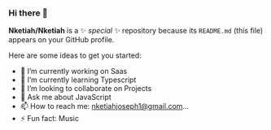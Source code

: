### Hi there 👋


**Nketiah/Nketiah** is a ✨ _special_ ✨ repository because its `README.md` (this file) appears on your GitHub profile.

Here are some ideas to get you started:

- 🔭 I’m currently working on Saas
- 🌱 I’m currently learning Typescript
- 👯 I’m looking to collaborate on Projects
- 💬 Ask me about JavaScript
- 📫 How to reach me:  nketiahjoseph1@gmail.com...
- ⚡ Fun fact:  Music

